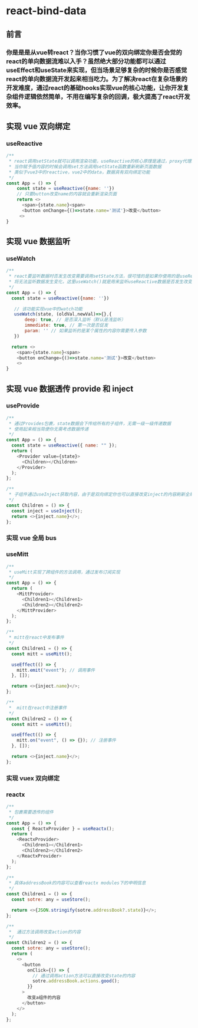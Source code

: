 # react-bind-data

## 前言

### 你是是是从vue转react？当你习惯了vue的双向绑定你是否会觉的react的单向数据流难以入手？虽然绝大部分功能都可以通过useEffect和useState来实现，但当场景足够复杂的时候你是否感觉react的单向数据流开发起来相当吃力。为了解决react在复杂场景的开发难度，通过react的基础hooks实现vue的核心功能，让你开发复杂组件逻辑依然简单，不用在编写复杂的回调，极大提高了react开发效率。
 

## 实现 vue 双向绑定

### useReactive

```js
/**
 * react调用setState就可以调用渲染功能，useReactive的核心原理是通过，proxy代理state
 * 当你赋予值内容的时候会调用set方法调用setState函数重新刷新页面数据
 * 类似于vue3中的reactive，vue2中的data，数据具有双向绑定功能
 */
const App = () => {
    const state = useReactive({name: ''})
    // 只要button改变name的内容就会重新渲染页面
    return <>
      <span>{state.name}<span>
      <button onChange={()=>state.name='测试'}>改变</button>
     <>
}
```

## 实现 vue 数据监听

### useWatch

```js
/**
 * react要监听数据时否发生改变需要调用setState方法，很可惜的是如果你使用的是useReactiv你
 * 将无法监听数据发生变化，这里useWatch()就是用来监听useReactive数据是否发生改变
 */
const App = () => {
  const state = useReactive({name: ''})

   // 该功能实现vue中的watch功能
   useWatch(state, (oldVal,newVal)=>{},{
       deep: true, // 是否深入监听（默认是浅监听）
       immediate: true, // 第一次是否促发
       param: '' // 如果监听的是某个属性的内容你需要传入参数
   })

  return <>
    <span>{state.name}<span>
    <button onChange={()=>state.name='测试'}>改变</button>
    <>
}
```

## 实现 vue 数据透传 provide 和 inject

### useProvide

```js
/**
 * 通过Provides包裹，state数据会下传给所有的子组件，无需一级一级传递数据
 * 使用起来相当简便你无需考虑数据传递
 */
const App = () => {
  const state = useReactive({ name: "" });
  return (
    <Provider value={state}>
      <Children></Children>
    </Provider>
  );
};

/**
 * 子组件通过useInject获取内容，由于是双向绑定你也可以直接改变inject的内容刷新全局数据
 */
const Children = () => {
  const inject = useInject();
  return <>{inject.name}</>;
};
```

### 实现 vue 全局 bus

### useMitt

```js
/**
 * useMitt实现了跨组件的方法调用，通过发布订阅实现
 */
const App = () => {
  return (
    <MittProvider>
      <Children1></Children1>
      <Children2></Children2>
    </MittProvider>
  );
};

/**
 * mitt在react中发布事件
 */
const Children1 = () => {
  const mitt = useMitt();

  useEffect(() => {
    mitt.emit("event"); // 调用事件
  }, []);

  return <>{inject.name}</>;
};

/**
 *  mitt在react中注册事件
 */
const Children2 = () => {
  const mitt = useMitt();

  useEffect(() => {
    mitt.on("event", () => {}); // 注册事件
  }, []);

  return <>{inject.name}</>;
};
```

### 实现 vuex 双向绑定

### reactx

```js
/**
 * 包裹需要透传的组件
 */
const App = () => {
  const { ReactxProvider } = useReactx();
  return (
    <ReactxProvider>
      <Children1></Children1>
      <Children2></Children2>
    </ReactxProvider>
  );
};

/**
 * 具体addressBook的内容可以查看reactx modules下的申明信息
 */
const Children1 = () => {
  const sotre: any = useStore();

  return <>{JSON.stringify(sotre.addressBook?.state)}</>;
};

/**
 *  通过方法调用改变action的内容
 */
const Children2 = () => {
  const sotre: any = useStore();
  return (
    <>
      <button
        onClick={() => {
          // 通过调用action方法可以直接改变state的内容
          sotre.addressBook.actions.good();
        }}
      >
        改变a组件的内容
      </button>
    </>
  );
};
```
